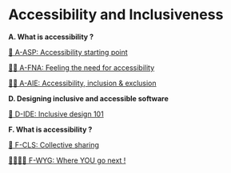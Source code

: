 # Accessibility and Inclusiveness

**A. What is accessibility ?**

[🚀 A-ASP: Accessibility starting point](A-ASP.md)

[🫳🏿 A-FNA: Feeling the need for accessibility](A-FNA.md)

[👩‍🦽 A-AIE: Accessibility, inclusion & exclusion](A-AIE.md)

**D. Designing inclusive and accessible software**

[🎨 D-IDE: Inclusive design 101](D-IDE.md)

**F. What is accessibility ?**

[💬 F-CLS: Collective sharing](F-CLS.md)

[🏃🏽‍♀️‍➡️ F-WYG: Where YOU go next !](F-WYG.md)
